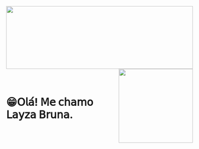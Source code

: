 <!-- #imagem-inicio -->
<img src="https://github.com/user-attachments/assets/f177c4a8-42bd-4298-b1e3-e2370c329691"   width="100%" height="170">

<img src="https://github.com/user-attachments/assets/8fa4aab8-a666-4e6f-b736-552f66605e16" width="200" align="right">

# <br>😁𝖮𝗅𝖺́! 𝖬𝖾 𝖼𝗁𝖺𝗆𝗈 𝖫𝖺𝗒𝗓𝖺 𝖡𝗋𝗎𝗇𝖺.





